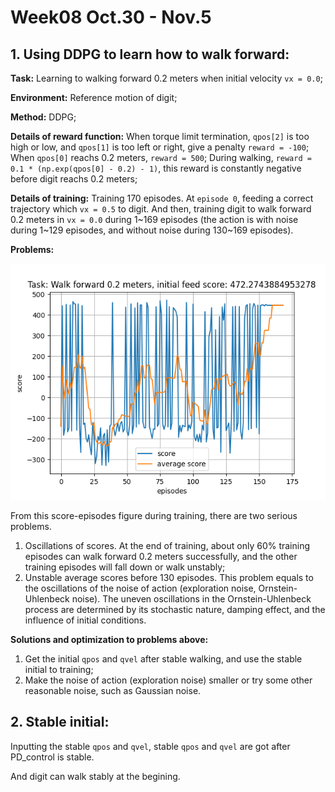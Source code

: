 # Week08 Oct.30 - Nov.5

## 1. Using DDPG to learn how to walk forward:

**Task:** Learning to walking forward 0.2 meters when initial velocity `vx = 0.0`;

**Environment:** Reference motion of digit;

**Method:** DDPG;

**Details of reward function:** When torque limit termination, `qpos[2]` is too high or low, and `qpos[1]` is too left or right, give a penalty `reward = -100`; When `qpos[0]` reachs 0.2 meters, `reward = 500`; During walking, `reward = 0.1 * (np.exp(qpos[0] - 0.2) - 1)`, this reward is constantly negative before digit reachs 0.2 meters;

**Details of training:** Training 170 episodes. At `episode 0`, feeding a correct trajectory which `vx = 0.5` to digit. And then, training digit to walk forward 0.2 meters in `vx = 0.0` during 1~169 episodes (the action is with noise during 1~129 episodes, and without noise during 130~169 episodes).

**Problems:** 

![image1](https://github.com/mingxiaomichael/Digit-RL/blob/main/Weekly%20Summary/DDPG_170episodes.png)

From this score-episodes figure during training, there are two serious problems.
1. Oscillations of scores. At the end of training, about only 60% training episodes can walk forward 0.2 meters successfully, and the other training episodes will fall down or walk unstably;
2. Unstable average scores before 130 episodes. This problem equals to the oscillations of the noise of action (exploration noise, Ornstein-Uhlenbeck noise). The uneven oscillations in the Ornstein-Uhlenbeck process are determined by its stochastic nature, damping effect, and the influence of initial conditions.

**Solutions and optimization to problems above:** 
1. Get the initial `qpos` and `qvel` after stable walking, and use the stable initial to training;
2. Make the noise of action (exploration noise) smaller or try some other reasonable noise, such as Gaussian noise.

## 2. Stable initial:

Inputting the stable `qpos` and `qvel`, stable `qpos` and `qvel` are got after PD_control is stable. 

And digit can walk stably at the begining.